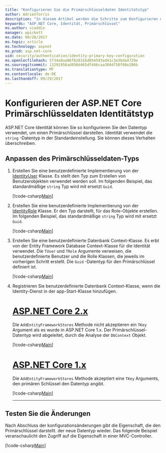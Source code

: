 ```yaml
---
title: "Konfigurieren Sie die Primärschlüsseldaten Identitätstyp"
author: AdrienTorris
description: "In diesem Artikel werden die Schritte zum Konfigurieren des gewünschten Datentyps für den Primärschlüssel ASP.NET Core Identity verwendet."
keywords: "ASP.NET Core, Identität, Primärschlüssel"
ms.author: scaddie
manager: wpickett
ms.date: 09/28/2017
ms.topic: article
ms.technology: aspnet
ms.prod: asp.net-core
uid: security/authentication/identity-primary-key-configuration
ms.openlocfilehash: 5734a9aa86fb2831bd054593ad41c3e3bda4729e
ms.sourcegitcommit: 13291956ad858d465dfd46caa384df58f08e286b
ms.translationtype: MT
ms.contentlocale: de-DE
ms.lasthandoff: 09/29/2017
---
```

# <a name="configure-the-aspnet-core-identity-primary-key-data-type"></a>Konfigurieren der ASP.NET Core Primärschlüsseldaten Identitätstyp

ASP.NET Core Identität können Sie so konfigurieren Sie den Datentyp verwendet, um einen Primärschlüssel darstellen. Identität verwendet die `string` -Datentyp in der Standardeinstellung. Sie können dieses Verhalten überschreiben.

## <a name="customize-the-primary-key-data-type"></a>Anpassen des Primärschlüsseldaten-Typs

1. Erstellen Sie eine benutzerdefinierte Implementierung von der [IdentityUser](https://docs.microsoft.com/aspnet/core/api/microsoft.aspnetcore.identity.entityframeworkcore.identityuser-1) Klasse. Es stellt den Typ zum Erstellen von Benutzerobjekten verwendet werden soll. Im folgenden Beispiel, das standardmäßige `string` Typ wird mit ersetzt `Guid`.

    [!code-csharp[Main](identity/sample/src/ASPNET-IdentityDemo-PrimaryKeysConfig/Models/ApplicationUser.cs?highlight=4&range=7-13)]

1. Erstellen Sie eine benutzerdefinierte Implementierung von der [IdentityRole](https://docs.microsoft.com/aspnet/core/api/microsoft.aspnetcore.identity.entityframeworkcore.identityrole-1) Klasse. Er den Typ darstellt, für das Role-Objekte erstellen. Im folgenden Beispiel, das standardmäßige `string` Typ wird mit ersetzt `Guid`.
    
    [!code-csharp[Main](identity/sample/src/ASPNET-IdentityDemo-PrimaryKeysConfig/Models/ApplicationRole.cs?highlight=3&range=7-12)]
    
1. Erstellen Sie eine benutzerdefinierte Datenbank Context-Klasse. Es erbt von der Entity Framework Database Context-Klasse für die Identität verwendet. Die `TUser` und `TRole` Argumente verweisen, die benutzerdefinierte Benutzer und die Rolle Klassen, die jeweils im vorherigen Schritt erstellt. Die `Guid` -Datentyp für den Primärschlüssel definiert ist.

    [!code-csharp[Main](identity/sample/src/ASPNET-IdentityDemo-PrimaryKeysConfig/Data/ApplicationDbContext.cs?highlight=3&range=9-26)]
    
1. Registrieren Sie benutzerdefinierte Datenbank Context-Klasse, wenn die Identity-Dienst in der app-Start-Klasse hinzufügen.

    # <a name="aspnet-core-2xtabaspnetcore2x"></a>[ASP.NET Core 2.x](#tab/aspnetcore2x)
    
    Die `AddEntityFrameworkStores` Methode nicht akzeptieren ein `TKey` Argument als es wurde in ASP.NET Core 1.x. Der Primärschlüssel-Datentyp wird abgeleitet, durch die Analyse der `DbContext` Objekt.
    
    [!code-csharp[Main](identity/sample/src/ASPNETv2-IdentityDemo-PrimaryKeysConfig/Startup.cs?highlight=6-8&range=25-37)]
    
    # <a name="aspnet-core-1xtabaspnetcore1x"></a>[ASP.NET Core 1.x](#tab/aspnetcore1x)
    
    Die `AddEntityFrameworkStores` Methode akzeptiert eine `TKey` Arguments, den primären Schlüssel den Datentyp angibt.
    
    [!code-csharp[Main](identity/sample/src/ASPNET-IdentityDemo-PrimaryKeysConfig/Startup.cs?highlight=9-11&range=39-55)]
    
    ---

## <a name="test-the-changes"></a>Testen Sie die Änderungen

Nach Abschluss der konfigurationsänderungen gibt die Eigenschaft, die den Primärschlüssel darstellt. der neue Datentyp wieder. Das folgende Beispiel veranschaulicht den Zugriff auf die Eigenschaft in einer MVC-Controller.

[!code-csharp[Main](identity/sample/src/ASPNET-IdentityDemo-PrimaryKeysConfig/Controllers/AccountController.cs?name=snippet_GetCurrentUserId&highlight=6)]
